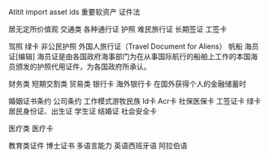 Atitit import asset ids 重要软资产 证件法

居无定所价值观
交通类
各种通行证
护照 难民旅行证
长期签证 工签卡 

驾照
绿卡
非公民护照
外国人旅行证（Travel Document for Aliens）
帆船
海员证[编辑]
海员证是由各国政府海事部门为在从事国际航行的船舶上工作的本国海员颁发的护照代用证件，为各国政府所承认。

财务类  短期交割类 贸易类
银行卡  海外银行卡
在国外获得个人的金融储蓄时

婚姻证书条约
公司条约
工作模式游牧民族
Id卡
Acr卡
社保医保卡
工签证卡
绿卡  居民身份证、出生证
学生证 结婚证
社会安全卡

医疗类 医疗卡


教育类证件
博士证书
多语言能力
英语西班牙语
阿拉伯语


